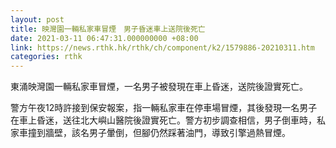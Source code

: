 ```yaml
---
layout: post
title: 映灣園一輛私家車冒煙　男子昏迷車上送院後死亡
date: 2021-03-11 06:47:31.000000000 +08:00
link: https://news.rthk.hk/rthk/ch/component/k2/1579886-20210311.htm
categories: rthk
---
```


東涌映灣園一輛私家車冒煙，一名男子被發現在車上昏迷，送院後證實死亡。

警方午夜12時許接到保安報案，指一輛私家車在停車場冒煙，其後發現一名男子在車上昏迷，送往北大嶼山醫院後證實死亡。警方初步調查相信，男子倒車時，私家車撞到牆壁，該名男子暈倒，但腳仍然踩著油門，導致引擎過熱冒煙。
